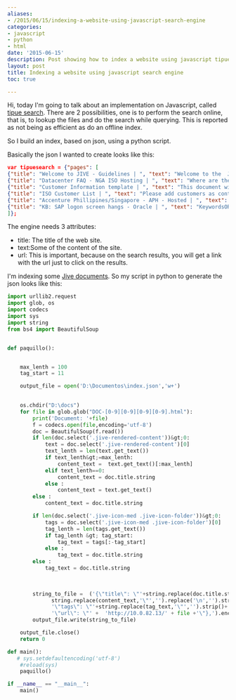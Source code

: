 ```yaml
---
aliases:
- /2015/06/15/indexing-a-website-using-javascript-search-engine
categories:
- javascript 
- python 
- html
date: '2015-06-15'
description: Post showing how to index a website using javascript tipuesearch.
layout: post
title: Indexing a website using javascript search engine
toc: true

---
```


Hi, today I'm going to talk about an implementation on Javascript, called [tipue search](http://www.tipue.com/search/).
There are 2 possibilities, one is to perform the search online, that is, to lookup the files and do the search while querying. This is reported as not being as efficient as do an offline index.

So I build an index, based on json, using a python script.

Basically the json I wanted to create looks like this:
 
```json
var tipuesearch = {"pages": [
{"title": "Welcome to JIVE - Guidelines | ", "text": "Welcome to the  Jive Collaboration platform Please read this document, which contains","tags": "Welcome to JIVE - Guidelines | ","url": "http://10.0.82.13/DOC-1001.html"},
{"title": "Datacenter FAQ - NGA ISO Hosting | ", "text": "Where are the datacenters located? Do you subcontract activities? We have several datacenters around","tags": "Datacenter FAQ - NGA ISO Hosting | ","url": "http://10.0.82.13/DOC-1002.html"},
{"title": "Customer Information template | ", "text": "This document will need to become the template that is used to create the information of the custome","tags": "Customer Information template | ","url": "http://10.0.82.13/DOC-1003.html"},
{"title": "ISO Customer List | ", "text": "Please add customers as content is created. Please ensure you add the name alphabetically. Insert fo","tags": "ISO Customer List | ","url": "http://10.0.82.13/DOC-1004.html"},
{"title": "Accenture Phillipines/Singapore - APH - Hosted | ", "text": "CustomerAccenture Philippines/Singaporealso known asAPHISO Project CodeAPHContract Start date01 June","tags": "Accenture Phillipines/Singapore - APH - Hosted | ","url": "http://10.0.82.13/DOC-1006.html"},
{"title": "KB: SAP logon screen hangs - Oracle | ", "text": "KeywordsORA 257 00257 ORA-00257 Archivelog system hangs logon login screenSymptomSAP logon screen ap","tags": "KB: SAP logon screen hangs - Oracle | ","url": "http://10.0.82.13/DOC-1007.html"},
]};

```

The engine needs 3 attributes:
 - title: The title of the web site.
 - text:Some of the content of the site.
 - url: This is important, because on the search results, you will get a link with the url just to click on the results.


I'm indexing some [Jive documents](https://www.jivesoftware.com/). So my script in python to generate the json looks like this:
 
```python
import urllib2.request
import glob, os
import codecs
import sys
import string
from bs4 import BeautifulSoup


def paquillo():


    max_lenth = 100
    tag_start = 11

    output_file = open('D:\Documentos\index.json','w+')
    

    os.chdir("D:\docs")
    for file in glob.glob("DOC-[0-9][0-9][0-9][0-9].html"):
        print('Document: '+file)
        f = codecs.open(file,encoding='utf-8')
        doc = BeautifulSoup(f.read())
        if len(doc.select('.jive-rendered-content'))&gt;0:
            text = doc.select('.jive-rendered-content')[0]
            text_lenth = len(text.get_text())
            if text_lenth&gt;=max_lenth:
                content_text =  text.get_text()[:max_lenth]
            elif text_lenth==0:
                content_text = doc.title.string
            else :
                content_text = text.get_text()
        else :
            content_text = doc.title.string

        if len(doc.select('.jive-icon-med .jive-icon-folder'))&gt;0:
            tags = doc.select('.jive-icon-med .jive-icon-folder')[0]
            tag_lenth = len(tags.get_text())
            if tag_lenth &gt; tag_start:
                tag_text = tags[:-tag_start]
            else :
                tag_text = doc.title.string
        else :
            tag_text = doc.title.string

                    
                
        string_to_file =  ('{\"title\": \"'+string.replace(doc.title.string,'\"','').strip()+'\", \"text\": \"'+
              string.replace(content_text,'\"','').replace('\n','').strip()+'\",'+
              '\"tags\": \"'+string.replace(tag_text,'\"','').strip()+'\",'+
              '\"url\": \"' +  'http://10.0.82.13/' + file +'\"},').encode('utf-8')+'\n'           
        output_file.write(string_to_file)

    output_file.close()
    return 0

def main():
   # sys.setdefaultencoding('utf-8')
    #reload(sys)
    paquillo()

if __name__ == "__main__":
    main()

```





